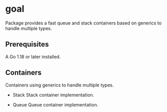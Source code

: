# goal

Package provides a fast queue and stack containers based on generics to handle multiple types.

## Prerequisites
A Go 1.18 or later installed.

## Containers
Containers using generics to handle multiple types.

* Stack
Stack container implementation.

* Queue
Queue container implementation.